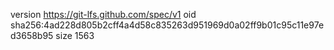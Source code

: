version https://git-lfs.github.com/spec/v1
oid sha256:4ad228d805b2cff4a4d58c835263d951969d0a02ff9b01c95c11e97ed3658b95
size 1563
